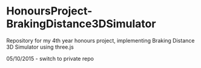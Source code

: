 # HonoursProject-BrakingDistance3DSimulator
Repository for my 4th year honours project, implementing Braking Distance 3D Simulator using three.js

05/10/2015 - switch to private repo
